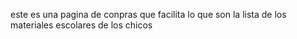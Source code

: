 este es una pagina de conpras que facilita lo que son la lista de los materiales escolares de los chicos 